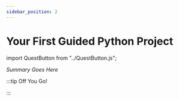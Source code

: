 ```yaml
---
sidebar_position: 2
---
```


# Your First Guided Python Project
import QuestButton from "../QuestButton.js";

_Summary Goes Here_

:::tip Off You Go!

<QuestButton text="Quest" />

:::


